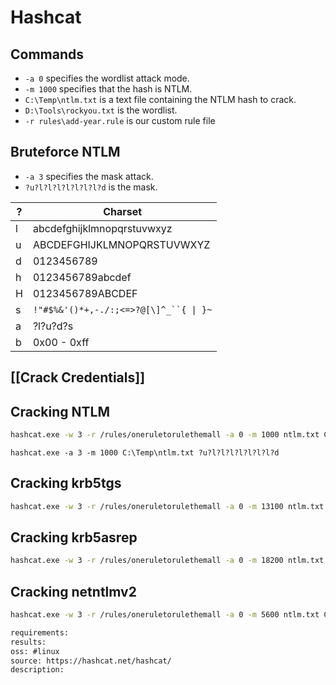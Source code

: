 # Hashcat


## Commands
- `-a 0` specifies the wordlist attack mode.
- `-m 1000` specifies that the hash is NTLM.
- `C:\Temp\ntlm.txt` is a text file containing the NTLM hash to crack.
- `D:\Tools\rockyou.txt` is the wordlist.
- `-r rules\add-year.rule` is our custom rule file

## Bruteforce NTLM
- `-a 3` specifies the mask attack.
- `?u?l?l?l?l?l?l?l?d` is the mask.

| ?   | Charset                                |
| --- | -------------------------------------- |
| l   | abcdefghijklmnopqrstuvwxyz             |
| u   | ABCDEFGHIJKLMNOPQRSTUVWXYZ             |
| d   | 0123456789                             |
| h   | 0123456789abcdef                       |
| H   | 0123456789ABCDEF                       |
| s   | `!"#$%&'()*+,-./:;<=>?@[\]^_``{ \| }~` |
| a   | ?l?u?d?s                               |
| b   | 0x00 - 0xff                            |

## [[Crack Credentials]]
## Cracking NTLM
``````sh
hashcat.exe -w 3 -r /rules/oneruletorulethemall -a 0 -m 1000 ntlm.txt C:\Temp\ntlm.txt D:\Tools\rockyou.txt
``````

``````beacon
hashcat.exe -a 3 -m 1000 C:\Temp\ntlm.txt ?u?l?l?l?l?l?l?l?d
``````

## Cracking krb5tgs
``````sh
hashcat.exe -w 3 -r /rules/oneruletorulethemall -a 0 -m 13100 ntlm.txt C:\Temp\ntlm.txt D:\Tools\rockyou.txt
``````

## Cracking krb5asrep
``````sh
hashcat.exe -w 3 -r /rules/oneruletorulethemall -a 0 -m 18200 ntlm.txt C:\Temp\ntlm.txt D:\Tools\rockyou.txt
``````

## Cracking netntlmv2
```sh
hashcat.exe -w 3 -r /rules/oneruletorulethemall -a 0 -m 5600 ntlm.txt C:\Temp\ntlm.txt D:\Tools\rockyou.txt
```


```meta
requirements: 
results: 
oss: #linux
source: https://hashcat.net/hashcat/
description: 
```